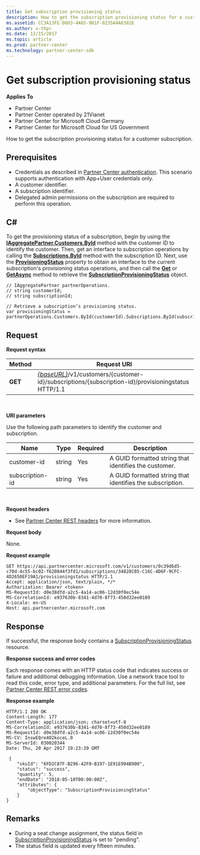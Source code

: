 ```yaml
---
title: Get subscription provisioning status
description: How to get the subscription provisioning status for a customer subscription.
ms.assetid: CC3A13FE-D6D3-4A65-981F-0235A4A8382E
ms.author: v-thpr
ms.date: 12/15/2017
ms.topic: article
ms.prod: partner-center
ms.technology: partner-center-sdk
---
```


# Get subscription provisioning status


**Applies To**

-   Partner Center
-   Partner Center operated by 21Vianet
-   Partner Center for Microsoft Cloud Germany
-   Partner Center for Microsoft Cloud for US Government

How to get the subscription provisioning status for a customer subscription.

## <span id="Prerequisites"></span><span id="prerequisites"></span><span id="PREREQUISITES"></span>Prerequisites


-   Credentials as described in [Partner Center authentication](partner-center-authentication.md). This scenario supports authentication with App+User credentials only.
-   A customer identifier.
-   A subscription identifier.
-   Delegated admin permissions on the subscription are required to perform this operation.

## <span id="C_"></span><span id="c_"></span>C#


To get the provisioning status of a subscription, begin by using the [**IAggregatePartner.Customers.ById**](https://review.docs.microsoft.com/dotnet/api/microsoft.store.partnercenter.customers.icustomercollection.byid) method with the customer ID to identify the customer. Then, get an interface to subscription operations by calling the [**Subscriptions.ById**](https://review.docs.microsoft.com/dotnet/api/microsoft.store.partnercenter.customerusers.icustomerusercollection.byid) method with the subscription ID. Next, use the [**ProvisioningStatus**](https://review.docs.microsoft.com/dotnet/api/microsoft.store.partnercenter.subscriptions.isubscription.provisioningstatus) property to obtain an interface to the current subscription's provisioning status operations, and then call the [**Get**](https://review.docs.microsoft.com/dotnet/api/microsoft.store.partnercenter.subscriptions.isubscriptionprovisioningstatus.get) or [**GetAsync**](https://review.docs.microsoft.com/dotnet/api/microsoft.store.partnercenter.subscriptions.isubscriptionprovisioningstatus.getasync) method to retrieve the [**SubscriptionProvisioningStatus**](https://review.docs.microsoft.com/dotnet/api/microsoft.store.partnercenter.models.subscriptions.subscriptionprovisioningstatus) object.

```
// IAggregatePartner partnerOperations.
// string customerId;
// string subscriptionId; 

// Retrieve a subscription’s provisioning status.
var provisioningStatus = partnerOperations.Customers.ById(customerId).Subscriptions.ById(subscriptionID).ProvisioningStatus.Get();
```

## <span id="_Request"></span><span id="_request"></span><span id="_REQUEST"></span> Request


**Request syntax**

| Method  | Request URI                                                                                                                        |
|---------|------------------------------------------------------------------------------------------------------------------------------------|
| **GET** | [*{baseURL}*](partner-center-rest-urls.md)/v1/customers/{customer-id}/subscriptions/{subscription-id}/provisioningstatus HTTP/1.1 |

 

**URI parameters**

Use the following path parameters to identify the customer and subscription.

| Name            | Type   | Required | Description                                               |
|-----------------|--------|----------|-----------------------------------------------------------|
| customer-id     | string | Yes      | A GUID formatted string that identifies the customer.     |
| subscription-id | string | Yes      | A GUID formatted string that identifies the subscription. |

 

**Request headers**

-   See [Partner Center REST headers](headers.md) for more information.

**Request body**

None.

**Request example**

```
GET https://api.partnercenter.microsoft.com/v1/customers/0c39d6d5-c70d-4c55-bc02-f620844f3fd1/subscriptions/34828C05-C16C-4D6F-9CFC-4D2650EF19A1/provisioningstatus HTTP/1.1
Accept: application/json, text/plain, */*
Authorization: Bearer <token>
MS-RequestId: d0e38dfd-a2c5-4a14-ac06-12d30f0ec54e
MS-CorrelationId: e937630b-8341-4d70-8f73-450d32ee0189
X-Locale: en-US
Host: api.partnercenter.microsoft.com
```

## <span id="Response"></span><span id="response"></span><span id="RESPONSE"></span>Response


If successful, the response body contains a [SubscriptionProvisioningStatus](subscriptions.md#subscriptionprovisioningstatus) resource.

**Response success and error codes**

Each response comes with an HTTP status code that indicates success or failure and additional debugging information. Use a network trace tool to read this code, error type, and additional parameters. For the full list, see [Partner Center REST error codes](error-codes.md).

**Response example**

```
HTTP/1.1 200 OK
Content-Length: 177
Content-Type: application/json; charset=utf-8
MS-CorrelationId: e937630b-8341-4d70-8f73-450d32ee0189
MS-RequestId: d0e38dfd-a2c5-4a14-ac06-12d30f0ec54e
MS-CV: InswEQre402koceL.0
MS-ServerId: 030020344
Date: Thu, 20 Apr 2017 19:23:39 GMT

﻿ {
    "skuId": "6FD2C87F-B296-42F0-B197-1E91E994B900",
    "status": "success",
    "quantity": 5,
    "endDate": "2018-05-10T00:00:00Z",
    "attributes": {
        "objectType": "SubscriptionProvisioningStatus"
    }
}
```

## <span id="Remarks"></span><span id="remarks"></span><span id="REMARKS"></span>Remarks


-   During a seat change assignment, the status field in [SubscriptionProvisioningStatus](subscriptions.md#subscriptionprovisioningstatus) is set to "pending".
-   The status field is updated every fifteen minutes.

 

 




